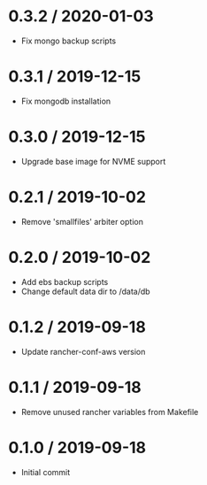 
0.3.2 / 2020-01-03
==================

  * Fix mongo backup scripts

0.3.1 / 2019-12-15
==================

  * Fix mongodb installation

0.3.0 / 2019-12-15
==================

  * Upgrade base image for NVME support

0.2.1 / 2019-10-02
==================

  * Remove 'smallfiles' arbiter option

0.2.0 / 2019-10-02
==================

  * Add ebs backup scripts
  * Change default data dir to /data/db

0.1.2 / 2019-09-18
==================

  * Update rancher-conf-aws version

0.1.1 / 2019-09-18
==================

  * Remove unused rancher variables from Makefile

0.1.0 / 2019-09-18
==================

  * Initial commit
